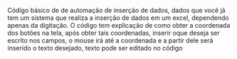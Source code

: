 Código básico de de automação de inserção de dados, dados que você já tem um sistema que realiza a inserção de dados em um excel, dependendo apenas da digitação.
O código tem explicação de como obter a coordenada dos botões na tela, após obter tais coordenadas, inserir oque deseja ser escrito nos campos, o mouse irá até a coordenada e a partir dele será inserido o texto desejado, texto pode ser editado no código
